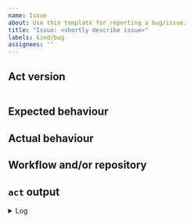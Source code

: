 ```yaml
---
name: Issue
about: Use this template for reporting a bug/issue.
title: "Issue: <shortly describe issue>"
labels: kind/bug
assignees: ''
---
```


<!--
    - Make sure you are able to reproduce it on the [latest version](https://github.com/nektos/act/releases)
    - Search the existing issues.
    - Refer to [README](https://github.com/nektos/act/blob/master/README.md).
-->

## Act version

<!--
    - Paste output of `act --version` inside the code block below
    - If you've built `act` yourself, please provide commit hash
-->

```none

```

## Expected behaviour

<!--
    - Describe how whole process should go and finish
-->

## Actual behaviour

<!--
    - Describe the issue
-->

## Workflow and/or repository

<!--
    - Provide workflow with which we can reproduce the issue
      OR
    - Provide link to your GitHub repository that contains the workflow

<details>
  <summary>workflow</summary>

```none
name: example workflow

on: [push]

jobs:
  [...]
```

</details>

## Steps to reproduce

<!--
    - Make sure to include full command with parameters you used to run `act`, example:
      1. Clone example repo (https://github.com/cplee/github-actions-demo)
      2. Enter cloned repo directory
      3. Run `act -s SUPER_SECRET=im-a-value`
-->

## `act` output

<!--
    - Use `act` with `-v`/`--verbose` and paste output from your terminal in code block below
-->

<details>
  <summary>Log</summary>

```none
PASTE YOUR LOG HERE
```

</details>
